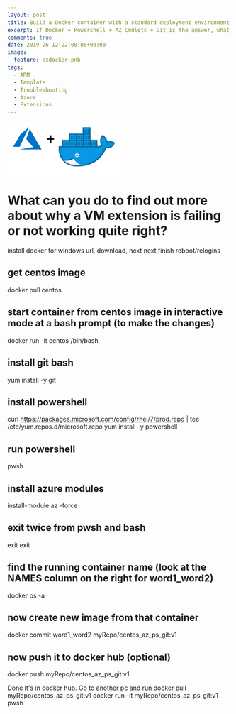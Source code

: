 ```yaml
---
layout: post
title: Build a Docker container with a standard deployment environment
excerpt: If Docker + Powershell + AZ Cmdlets + Git is the answer, what is the question !?
comments: true
date: 2019-26-12T22:00:00+00:00
image:
  feature: azdocker.pnb
tags: 
  - ARM
  - Template
  - Troubleshooting
  - Azure
  - Extensions
---
```

<img src="/public/azdocker.png">   

# What can you do to find out more about why a VM extension is failing or not working quite right?


install docker for windows
url, download, next next finish reboot/relogins

get centos image
----------------
docker pull centos

start container from centos image in interactive mode at a bash prompt (to make the changes) 
----------------
docker run -it centos /bin/bash

install git bash
----------------
yum install -y git

install powershell
------------------
curl https://packages.microsoft.com/config/rhel/7/prod.repo | tee /etc/yum.repos.d/microsoft.repo
yum install -y powershell

run powershell
--------------
pwsh

install azure modules
---------------------
install-module az -force

exit twice from pwsh and bash
-----------------------------
exit
exit

find the running container name (look at the NAMES column on the right for word1_word2)
-------------------------------
docker ps -a

now create new image from that container
----------------------------------------
docker commit word1_word2 myRepo/centos_az_ps_git:v1

now push it to docker hub (optional)
------------------------------------
docker push myRepo/centos_az_ps_git:v1

Done it's in docker hub.  Go to another pc and run
docker pull myRepo/centos_az_ps_git:v1
docker run -it myRepo/centos_az_ps_git:v1 pwsh
